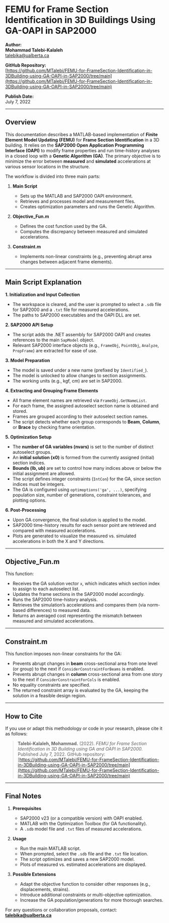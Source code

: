 # FEMU for Frame Section Identification in 3D Buildings Using GA-OAPI in SAP2000

**Author:**  
**Mohammad Talebi-Kalaleh**  
<talebika@ualberta.ca>  

**GitHub Repository:**  
[https://github.com/MTalebi/FEMU-for-FrameSection-Identification-in-3DBuilding-using-GA-OAPI-in-SAP2000/tree/main](https://github.com/MTalebi/FEMU-for-FrameSection-Identification-in-3DBuilding-using-GA-OAPI-in-SAP2000/tree/main)

**Publish Date:**  
July 7, 2022

---

## Overview

This documentation describes a MATLAB-based implementation of **Finite Element Model Updating (FEMU)** for **Frame Section Identification** in a 3D building. It relies on the **SAP2000 Open Application Programming Interface (OAPI)** to modify frame properties and run time-history analyses in a closed loop with a **Genetic Algorithm (GA)**. The primary objective is to minimize the error between **measured** and **simulated** accelerations at various sensor locations in the structure.

The workflow is divided into three main parts:

1. **Main Script**  
   - Sets up the MATLAB and SAP2000 OAPI environment.  
   - Retrieves and processes model and measurement files.  
   - Creates optimization parameters and runs the Genetic Algorithm.  

2. **Objective_Fun.m**  
   - Defines the cost function used by the GA.  
   - Computes the discrepancy between measured and simulated accelerations.  

3. **Constraint.m**  
   - Implements non-linear constraints (e.g., preventing abrupt area changes between adjacent frame elements).

---

## Main Script Explanation

**1. Initialization and Input Collection**  
- The workspace is cleared, and the user is prompted to select a `.sdb` file for SAP2000 and a `.txt` file for measured accelerations.  
- The paths to SAP2000 executables and the OAPI DLL are set.

**2. SAP2000 API Setup**  
- The script adds the .NET assembly for SAP2000 OAPI and creates references to the main `SapModel` object.  
- Relevant SAP2000 interface objects (e.g., `FrameObj`, `PointObj`, `Analyze`, `PropFrame`) are extracted for ease of use.

**3. Model Preparation**  
- The model is saved under a new name (prefixed by `Identified_`).  
- The model is unlocked to allow changes to section assignments.  
- The working units (e.g., kgf, cm) are set in SAP2000.

**4. Extracting and Grouping Frame Elements**  
- All frame element names are retrieved via `FrameObj.GetNameList`.  
- For each frame, the assigned autoselect section name is obtained and stored.  
- Frames are grouped according to their autoselect section names.  
- The script detects whether each group corresponds to **Beam**, **Column**, or **Brace** by checking frame orientation.

**5. Optimization Setup**  
- The **number of GA variables (nvars)** is set to the number of distinct autoselect groups.  
- An **initial solution (x0)** is formed from the currently assigned (initial) section indices.  
- **Bounds (lb, ub)** are set to control how many indices above or below the initial assignment are allowed.  
- The script defines integer constraints (`IntCon`) for the GA, since section indices must be integers.  
- The GA is configured using `optimoptions('ga', ...)`, specifying population size, number of generations, constraint tolerances, and plotting options.  

**6. Post-Processing**  
- Upon GA convergence, the final solution is applied to the model.  
- SAP2000 time-history results for each sensor point are retrieved and compared with measured accelerations.  
- Plots are generated to visualize the measured vs. simulated accelerations in both the X and Y directions.

---

## Objective_Fun.m

This function:
- Receives the GA solution vector `x`, which indicates which section index to assign to each autoselect list.
- Updates the frame sections in the SAP2000 model accordingly.
- Runs the SAP2000 time-history analysis.
- Retrieves the simulation’s accelerations and compares them (via norm-based differences) to measured data.
- Returns an averaged cost representing the mismatch between measured and simulated accelerations.

---

## Constraint.m

This function imposes non-linear constraints for the GA:
- Prevents abrupt changes in **beam** cross-sectional area from one level (or group) to the next if `ConsiderConstraintForBeams` is enabled.
- Prevents abrupt changes in **column** cross-sectional area from one story to the next if `ConsiderConstraintForCols` is enabled.
- No equality constraints are specified.
- The returned constraint array is evaluated by the GA, keeping the solution in a feasible design region.

---

## How to Cite

If you use or adapt this methodology or code in your research, please cite it as follows:

> **Talebi-Kalaleh, Mohammad.** (2022). *FEMU for Frame Section Identification in 3D Building using GA and OAPI in SAP2000.* Published July 7, 2022. GitHub repository: [https://github.com/MTalebi/FEMU-for-FrameSection-Identification-in-3DBuilding-using-GA-OAPI-in-SAP2000/tree/main](https://github.com/MTalebi/FEMU-for-FrameSection-Identification-in-3DBuilding-using-GA-OAPI-in-SAP2000/tree/main)

---

## Final Notes

1. **Prerequisites**  
   - SAP2000 v23 (or a compatible version) with OAPI enabled.  
   - MATLAB with the Optimization Toolbox (for GA functionality).  
   - A `.sdb` model file and `.txt` files of measured accelerations.

2. **Usage**  
   - Run the main MATLAB script.  
   - When prompted, select the `.sdb` file and the `.txt` file location.  
   - The script optimizes and saves a new SAP2000 model.  
   - Plots of measured vs. estimated accelerations are displayed.

3. **Possible Extensions**  
   - Adapt the objective function to consider other responses (e.g., displacements, strains).  
   - Introduce additional constraints or multi-objective optimization.  
   - Increase the GA population/generations for more thorough searches.

For any questions or collaboration proposals, contact:
**talebika@ualberta.ca**
